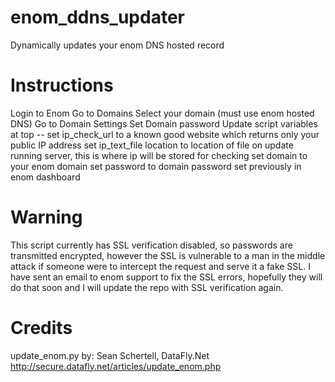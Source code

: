 # enom_ddns_updater
Dynamically updates your enom DNS hosted record


# Instructions
Login to Enom
Go to Domains
Select your domain (must use enom hosted DNS)
Go to Domain Settings
Set Domain password
Update script variables at top -- 
set ip_check_url to a known good website which returns only your public IP address
set ip_text_file location to location of file on update running server, this is where ip will be stored for checking
set domain to your enom domain
set password to domain password set previously in enom dashboard

# Warning
This script currently has SSL verification disabled, so passwords are transmitted encrypted, however the SSL is vulnerable to a man in the middle attack if someone were to intercept the request and serve it a fake SSL. I have sent an email to enom support to fix the SSL errors, hopefully they will do that soon and I will update the repo with SSL verification again.

# Credits
update_enom.py by: Sean Schertell, DataFly.Net
http://secure.datafly.net/articles/update_enom.php
